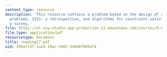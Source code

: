 ```yaml
---
content_type: resource
description: 'This resource contains a problem based on the design of constraint satisfaction
  problems, ISIS: a retrospective, and algorithms for constraint-satisfaction problems:
  a survey.'
file: https://ol-ocw-studio-app-production.s3.amazonaws.com/courses/6-871-knowledge-based-applications-systems-spring-2005/599af13f1a2410ac348554608f889a74_reading17.pdf
file_type: application/pdf
resourcetype: Document
title: reading17.pdf
uid: 599af13f-1a24-10ac-3485-54608f889a74
---
```

